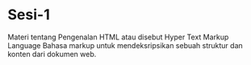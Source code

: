 # Sesi-1
Materi tentang Pengenalan HTML atau disebut Hyper Text Markup Language Bahasa markup untuk mendeksripsikan sebuah struktur dan konten dari dokumen web.
